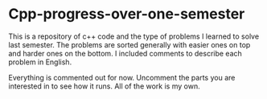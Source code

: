 # Cpp-progress-over-one-semester
This is a repository of c++ code and the type of problems I learned to solve last semester. The problems are sorted generally with easier ones on top and harder ones on the bottom. I included comments to describe each problem in English.

Everything is commented out for now. Uncomment the parts you are interested in to see how it runs. All of the work is my own.
